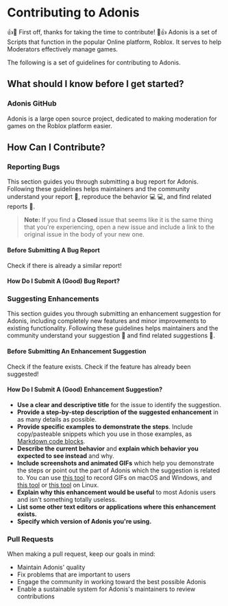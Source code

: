# Contributing to Adonis

:+1::tada: First off, thanks for taking the time to contribute! :tada::+1:
Adonis is a set of Scripts that function in the popular Online platform, Roblox. It serves to help Moderators effectively manage games.

The following is a set of guidelines for contributing to Adonis.

## What should I know before I get started?

### Adonis GitHub

Adonis is a large open source project, dedicated to making moderation for games on the Roblox platform easier.

## How Can I Contribute?

### Reporting Bugs

This section guides you through submitting a bug report for Adonis. Following these guidelines helps maintainers and the community understand your report :pencil:, reproduce the behavior :computer: :computer:, and find related reports :mag_right:.

> **Note:** If you find a **Closed** issue that seems like it is the same thing that you're experiencing, open a new issue and include a link to the original issue in the body of your new one.

#### Before Submitting A Bug Report

Check if there is already a similar report!

#### How Do I Submit A (Good) Bug Report?

### Suggesting Enhancements

This section guides you through submitting an enhancement suggestion for Adonis, including completely new features and minor improvements to existing functionality. Following these guidelines helps maintainers and the community understand your suggestion :pencil: and find related suggestions :mag_right:.

#### Before Submitting An Enhancement Suggestion

Check if the feature exists.
Check if the feature has already been suggested!

#### How Do I Submit A (Good) Enhancement Suggestion?

* **Use a clear and descriptive title** for the issue to identify the suggestion.
* **Provide a step-by-step description of the suggested enhancement** in as many details as possible.
* **Provide specific examples to demonstrate the steps**. Include copy/pasteable snippets which you use in those examples, as [Markdown code blocks](https://help.github.com/articles/markdown-basics/#multiple-lines).
* **Describe the current behavior** and **explain which behavior you expected to see instead** and why.
* **Include screenshots and animated GIFs** which help you demonstrate the steps or point out the part of Adonis which the suggestion is related to. You can use [this tool](https://www.cockos.com/licecap/) to record GIFs on macOS and Windows, and [this tool](https://github.com/colinkeenan/silentcast) or [this tool](https://github.com/GNOME/byzanz) on Linux.
* **Explain why this enhancement would be useful** to most Adonis users and isn't something totally useless.
* **List some other text editors or applications where this enhancement exists.**
* **Specify which version of Adonis you're using.** 


### Pull Requests

When making a pull request, keep our goals in mind:

- Maintain Adonis' quality
- Fix problems that are important to users
- Engage the community in working toward the best possible Adonis
- Enable a sustainable system for Adonis's maintainers to review contributions

